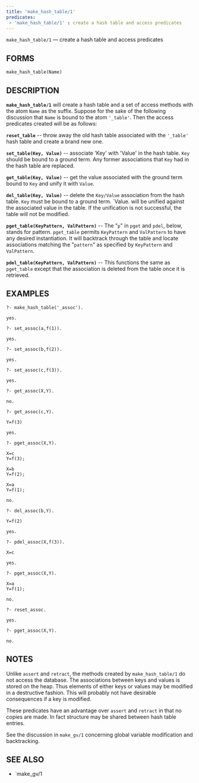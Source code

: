 ```yaml
---
title: 'make_hash_table/1'
predicates:
 - 'make_hash_table/1' : create a hash table and access predicates
---
```

`make_hash_table/1` — create a hash table and access predicates

## FORMS
```
make_hash_table(Name)
```
## DESCRIPTION

**`make_hash_table/1`** will create a hash table and a set of access methods with the atom 	`Name` as the suffix. Suppose for the sake of the following discussion that `Name` is bound to the atom `'_table'`. Then the access predicates created will be as follows:

**`reset_table`** -- throw away the old hash table associated with the `'_table'` hash table and create a brand new one.

**`set_table(Key, Value)`** -- associate 'Key' with 'Value' in the hash table. `Key` should be bound to a ground term. Any former associations that `Key` had in the hash table are replaced.

**`get_table(Key, Value)`** -- get the value associated with the ground term bound to `Key` and unify it with `Value`.

**`del_table(Key, Value)`** -- delete the `Key/Value` association from the hash table. `Key` must be bound to a ground term. `Value. will be unified against the associated value in the table. If the unification is not successful, the table will not be modified.

**`pget_table(KeyPattern, ValPattern)`** -- The &quot;`p`&quot; in `pget` and `pdel`, below, stands for pattern. `pget_table` permits `KeyPattern` and `ValPattern` to have any desired instantiation. It will backtrack through the table and locate associations matching the &quot;`pattern`&quot; as specified by `KeyPattern` and `ValPattern`.

**`pdel_table(KeyPattern, ValPattern)`** -- This functions the same as `pget_table` except that the association is deleted from the table once it is retrieved.

## EXAMPLES
```
?- make_hash_table('_assoc').

yes.

?- set_assoc(a,f(1)).

yes.

?- set_assoc(b,f(2)).

yes.

?- set_assoc(c,f(3)).

yes.

?- get_assoc(X,Y).

no.

?- get_assoc(c,Y).

Y=f(3)

yes.

?- pget_assoc(X,Y).

X=c
Y=f(3);

X=b
Y=f(2);

X=a
Y=f(1);

no.

?- del_assoc(b,Y).

Y=f(2)

yes.

?- pdel_assoc(X,f(3)).

X=c

yes.

?- pget_assoc(X,Y).

X=a
Y=f(1);

no.

?- reset_assoc.

yes.

?- pget_assoc(X,Y).

no.
```
## NOTES

Unlike `assert` and `retract`, the methods created by `make_hash_table/1` do not access the database. The associations between keys and values is stored on the heap. Thus elements of either keys or values may be modified in a destructive fashion. This will probably not have desirable consequences if a key is modified.

These predicates have an advantage over `assert` and `retract` in that no copies are made. In fact structure may be shared between hash table entries.

See the discussion in `make_gv/1` concerning global variable modification and backtracking.

## SEE ALSO

- `make_gv/1
